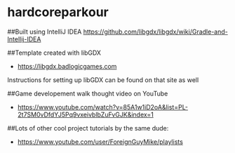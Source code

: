 # hardcoreparkour

##Built using IntelliJ IDEA
https://github.com/libgdx/libgdx/wiki/Gradle-and-Intellij-IDEA

##Template created with libGDX
- https://libgdx.badlogicgames.com

Instructions for setting up libGDX can be found on that site as well


##Game developement walk thought video on YouTube
- https://www.youtube.com/watch?v=85A1w1iD2oA&list=PL-2t7SM0vDfdYJ5Pq9vxeivblbZuFvGJK&index=1

##Lots of other cool project tutorials by the same dude:
- https://www.youtube.com/user/ForeignGuyMike/playlists